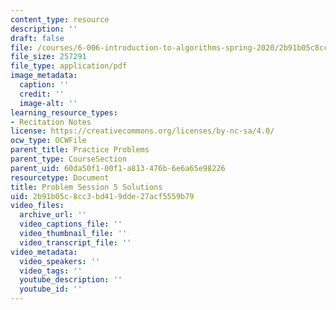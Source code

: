 ```yaml
---
content_type: resource
description: ''
draft: false
file: /courses/6-006-introduction-to-algorithms-spring-2020/2b91b05c8cc3bd419dde27acf5559b79_MIT6_006S20_prob5sol.pdf
file_size: 257291
file_type: application/pdf
image_metadata:
  caption: ''
  credit: ''
  image-alt: ''
learning_resource_types:
- Recitation Notes
license: https://creativecommons.org/licenses/by-nc-sa/4.0/
ocw_type: OCWFile
parent_title: Practice Problems
parent_type: CourseSection
parent_uid: 60da50f1-00f1-a813-476b-6e6a65e98226
resourcetype: Document
title: Problem Session 5 Solutions
uid: 2b91b05c-8cc3-bd41-9dde-27acf5559b79
video_files:
  archive_url: ''
  video_captions_file: ''
  video_thumbnail_file: ''
  video_transcript_file: ''
video_metadata:
  video_speakers: ''
  video_tags: ''
  youtube_description: ''
  youtube_id: ''
---
```

